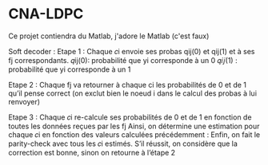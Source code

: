 # CNA-LDPC

Ce projet contiendra du Matlab, j'adore le Matlab (c'est faux)

Soft decoder :
Etape 1 : Chaque 𝑐i envoie ses probas qij(0) et qij(1) et à ses fj correspondants.
𝑞ij(0): probabilité que yi corresponde à un 0
𝑞𝑖𝑗(1) : probabilité que yi corresponde à un 1

Etape 2 : Chaque fj va retourner à chaque ci les probabilités de 0 et de 1 qu’il pense correct (on exclut bien le noeud i dans le calcul des probas à lui renvoyer)

Etape 3 : Chaque 𝑐i re-calcule ses probabilités de 0 et de 1 en fonction de toutes les données reçues par les fj
Ainsi, on détermine une estimation pour chaque 𝑐i en fonction des valeurs calculées précédemment :
Enfin, on fait le parity-check avec tous les 𝑐i estimés. S’il réussit, on considère que la correction est bonne, sinon on retourne à l’étape 2
